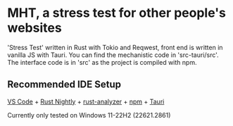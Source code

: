 # MHT, a stress test for other people's websites

'Stress Test' written in Rust with Tokio and Reqwest, front end is written in vanilla JS with Tauri. You can find the mechanistic code in 'src-tauri/src'. The interface code is in 'src' as the project is compiled with npm.

## Recommended IDE Setup

[VS Code](https://code.visualstudio.com/) + [Rust Nightly](https://doc.rust-lang.org/book/appendix-07-nightly-rust.html) + [rust-analyzer](https://marketplace.visualstudio.com/items?itemName=rust-lang.rust-analyzer) + [npm](https://www.npmjs.com/) + [Tauri](https://marketplace.visualstudio.com/items?itemName=tauri-apps.tauri-vscode)


Currently only tested on Windows 11-22H2 (22621.2861)
